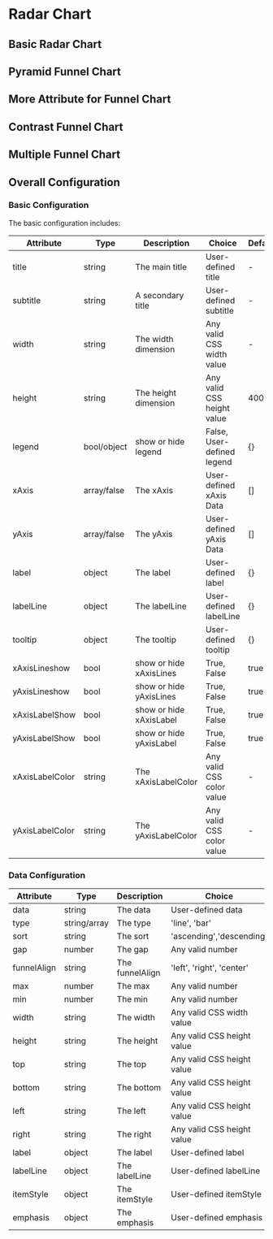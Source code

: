 <script defers>

const Basic_Funnel = {
    code: `const getOption = () => {
    return {
        type: 'funnel',
        data: {
            'Funnel': [
                { value: 60, name: 'APP' },
                { value: 40, name: 'PC' },
                { value: 20, name: 'Mobile' },
                { value: 80, name: 'Wechat' },
                { value: 100, name: 'Mini App' }
            ],
        },
	}
};
return getOption;`
};

const Pyramid_Funnel = {
    code: `const getOption = () => {
    return {
        type: 'funnel',
        data: {
            'Funnel': [
                { value: 60, name: 'APP' },
                { value: 40, name: 'PC' },
                { value: 20, name: 'Mobile' },
                { value: 80, name: 'Wechat' },
                { value: 100, name: 'Mini App' }
            ],
        },
        sort: 'ascending',
        gap: 5,
	}
};
return getOption;`
};

const More_Funnel = {
    code: `const getOption = () => {
    return {
        type: 'funnel',
        data: {
            'Funnel': [
                { value: 60, name: 'APP' },
                { value: 40, name: 'PC' },
                { value: 20, name: 'Mobile' },
                { value: 80, name: 'Wechat' },
                { value: 100, name: 'Mini App' }
            ],
        },
        funnelAlign: 'left',
        max: 99,
        min: 5,
        label: {
            show: true,
            position: 'outside',
            fontSize: 12,
        },
        width: '70%',
	}
};
return getOption;`
};

const Contrast_funnel = {
    code: `const getOption = () => {
    return {
        type: 'funnel',
        data: {
            'Funnel 1': [
                { value: 60, name: 'APP' },
                { value: 40, name: 'PC' },
                { value: 20, name: 'Mobile' },
                { value: 80, name: 'Wechat' },
                { value: 100, name: 'Mini App' }
            ],
            'Funnel 2': [
                { value: 30, name: 'APP' },
                { value: 10, name: 'PC' },
                { value: 5, name: 'Mobile' },
                { value: 50, name: 'Wechat' },
                { value: 80, name: 'Mini App' }
            ],
        },
        width: '80%',
        z: [undefined, 100],
        emphasis: [
            {
                label: {
                    position: 'inside',
                    formatter: '{b}Expected: {c}%'
                }
            },
            {
                label: {
                    position: 'inside',
                    formatter: '{b}Actual: {c}%'
                }
            }
        ],
        tooltip: {
            trigger: 'item',
            formatter: '{a} <br/>{b} : {c}%'
        },
        toolbox: {
            feature: {
                dataView: { readOnly: false },
                restore: {},
                saveAsImage: {}
            }
        }
    }
};
return getOption;`
};

const Multiple_funnel = {
    code: `const getOption = () => {
    return {
        type: 'funnel',
        data: {
            'Funnel 1': [
                { value: 60, name: 'APP' },
                { value: 40, name: 'PC' },
                { value: 20, name: 'Mobile' },
                { value: 80, name: 'Wechat' },
                { value: 100, name: 'Mini App' }
            ],
            'Funnel 2': [
                { value: 60, name: 'APP' },
                { value: 40, name: 'PC' },
                { value: 20, name: 'Mobile' },
                { value: 80, name: 'Wechat' },
                { value: 100, name: 'Mini App' }
            ],
        },
        width: ['35%','35%'],
        left: ['10%','55%'],
        sort: [ 'descending', 'ascending'],
        label: [
            {
                position: 'left',
            },
            {
                position: 'right',
            }
        ],
        tooltip: {
            trigger: 'item',
            formatter: '{a} <br/>{b} : {c}%'
        },
        toolbox: {
            feature: {
                dataView: { readOnly: false },
                restore: {},
                saveAsImage: {}
            }
        }
    }
};
return getOption;`
};

const ex1 = new $visualify.LiveEditor(Basic_Funnel).mount('#ex1');
const ex2 = new $visualify.LiveEditor(Pyramid_Funnel).mount('#ex2');
const ex3 = new $visualify.LiveEditor(More_Funnel).mount('#ex3');
const ex4 = new $visualify.LiveEditor(Contrast_funnel).mount('#ex4');
const ex5 = new $visualify.LiveEditor(Multiple_funnel).mount('#ex5');
</script>

# Radar Chart

## Basic Radar Chart

<div id="ex1"></div>

## Pyramid Funnel Chart

<div id="ex2"></div>

## More Attribute for Funnel Chart

<div id="ex3"></div>

## Contrast Funnel Chart

<div id="ex4"></div>

## Multiple Funnel Chart

<div id="ex5"></div>

## Overall Configuration

### Basic Configuration

The basic configuration includes:

| Attribute       | Type        | Description             | Choice                     | Default |
| --------------- | ----------- | ----------------------- | -------------------------- | ------- |
| title           | string      | The main title          | User-defined title         | -       |
| subtitle        | string      | A secondary title       | User-defined subtitle      | -       |
| width           | string      | The width dimension     | Any valid CSS width value  | -       |
| height          | string      | The height dimension    | Any valid CSS height value | 400px   |
| legend          | bool/object | show or hide legend     | False, User-defined legend | {}      |
| xAxis           | array/false | The xAxis               | User-defined xAxis Data    | []      |
| yAxis           | array/false | The yAxis               | User-defined yAxis Data    | []      |
| label           | object      | The label               | User-defined label         | {}      |
| labelLine       | object      | The labelLine           | User-defined labelLine     | {}      |
| tooltip         | object      | The tooltip             | User-defined tooltip       | {}      |
| xAxisLineshow   | bool        | show or hide xAxisLines | True, False                | true    |
| yAxisLineshow   | bool        | show or hide yAxisLines | True, False                | true    |
| xAxisLabelShow  | bool        | show or hide xAxisLabel | True, False                | true    |
| yAxisLabelShow  | bool        | show or hide yAxisLabel | True, False                | true    |
| xAxisLabelColor | string      | The xAxisLabelColor     | Any valid CSS color value  | -       |
| yAxisLabelColor | string      | The yAxisLabelColor     | Any valid CSS color value  | -       |

### Data Configuration

| Attribute   | Type         | Description     | Choice                     | Default      |
| ----------- | ------------ | --------------- | -------------------------- | ------------ |
| data        | string       | The data        | User-defined data          | {}           |
| type        | string/array | The type        | 'line', 'bar'              | undefined    |
| sort        | string       | The sort        | 'ascending','descending'   | 'descending' |
| gap         | number       | The gap         | Any valid number           | 0            |
| funnelAlign | string       | The funnelAlign | 'left', 'right', 'center'  | 'center'     |
| max         | number       | The max         | Any valid number           | 0            |
| min         | number       | The min         | Any valid number           | 100          |
| width       | string       | The width       | Any valid CSS width value  | '80%'        |
| height      | string       | The height      | Any valid CSS height value | -            |
| top         | string       | The top         | Any valid CSS height value | 60           |
| bottom      | string       | The bottom      | Any valid CSS height value | 60           |
| left        | string       | The left        | Any valid CSS height value | 10%          |
| right       | string       | The right       | Any valid CSS height value | -            |
| label       | object       | The label       | User-defined label         | {}           |
| labelLine   | object       | The labelLine   | User-defined labelLine     | {}           |
| itemStyle   | object       | The itemStyle   | User-defined itemStyle     | {}           |
| emphasis    | object       | The emphasis    | User-defined emphasis      | {}           |
